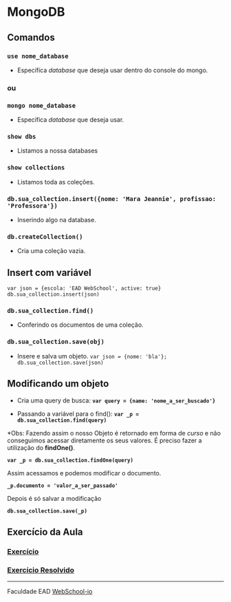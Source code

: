 # MongoDB


## Comandos

### `use nome_database`

- Específica *database* que deseja usar dentro do console do mongo.

### ou

### `mongo nome_database`

- Específica *database* que deseja usar.

### `show dbs`

- Listamos a nossa databases

### `show collections`

- Listamos toda as coleções.

### `db.sua_collection.insert({nome: 'Mara Jeannie', profissao: 'Professora'})`

- Inserindo algo na database.

### `db.createCollection()`

- Cria uma coleção vazia.

## Insert com variável

```
var json = {escola: 'EAD WebSchool', active: true}
db.sua_collection.insert(json)
```

### `db.sua_collection.find()`

- Conferindo os documentos de uma coleção.

### `db.sua_collection.save(obj)`

- Insere e salva um objeto.
`var json = {nome: 'bla'}; db.sua_collection.save(json)`

## Modificando um objeto

- Cria uma query de busca: **`var query = {name: 'nome_a_ser_buscado'}`**

- Passando a variável para o find(): **`var _p = db.sua_collection.find(query)`**

*Obs: Fazendo assim o nosso Objeto é retornado em forma de *curso* e não conseguimos acessar diretamente os seus valores. É preciso fazer a utilização do **findOne()**.

**`var _p = db.sua_collection.findOne(query)`**

Assim acessamos e podemos modificar o documento.

**`_p.documento = 'valor_a_ser_passado'`**

Depois é só salvar a modificação

**`db.sua_collection.save(_p)`**

## Exercício da Aula
### [Exercício](https://github.com/Webschool-io/be-mean-instagram/blob/master/apostila/classes/mongodb/class-02-resolved.md)
### [Exercício Resolvido](https://github.com/TiagoWinehouse/be-mean-instagram-mongodb/blob/master/exercises/class-02-resolved-tiagowinehouse.md)

---


Faculdade EAD [WebSchool-io](https://github.com/Webschool-io)
